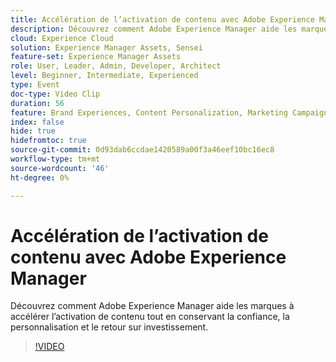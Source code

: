 ```yaml
---
title: Accélération de l’activation de contenu avec Adobe Experience Manager
description: Découvrez comment Adobe Experience Manager aide les marques à accélérer l’activation de contenu tout en conservant la confiance, la personnalisation et le retour sur investissement.
cloud: Experience Cloud
solution: Experience Manager Assets, Sensei
feature-set: Experience Manager Assets
role: User, Leader, Admin, Developer, Architect
level: Beginner, Intermediate, Experienced
type: Event
doc-type: Video Clip
duration: 56
feature: Brand Experiences, Content Personalization, Marketing Campaigns, Multichannel Delivery
index: false
hide: true
hidefromtoc: true
source-git-commit: 0d93dab6ccdae1420589a00f3a46eef10bc16ec8
workflow-type: tm+mt
source-wordcount: '46'
ht-degree: 0%

---
```



# Accélération de l’activation de contenu avec Adobe Experience Manager

Découvrez comment Adobe Experience Manager aide les marques à accélérer l’activation de contenu tout en conservant la confiance, la personnalisation et le retour sur investissement.

>[!VIDEO](https://video.tv.adobe.com/v/3459239/?learn=on&enablevpops)
